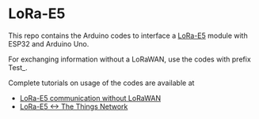 # LoRa-E5

This repo contains the Arduino codes to interface a 
[LoRa-E5](https://www.seeedstudio.com/LoRa-E5-Wireless-Module-p-4745.html) 
module with ESP32 and Arduino Uno.

For exchanging information without a LoRaWAN, use the 
codes with prefix Test_.

Complete tutorials on usage of the codes are available at

- [LoRa-E5 communication without LoRaWAN](https://www.hackster.io/sufiankaki/lora-e5-communication-without-lorawan-9fbddc)
- [LoRa-E5 <-> The Things Network](https://www.hackster.io/sufiankaki/lora-e5-the-things-network-655086)
